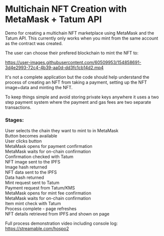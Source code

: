 # Multichain NFT Creation with MetaMask + Tatum API
Demo for creating a multichain NFT marketplace using MetaMask and the Tatum API. This currently only works when you mint from the same account as the contract was created.

The user can choose their prefered blockchain to mint the NFT to:

https://user-images.githubusercontent.com/60509953/154858691-3d4e2993-72c4-4b39-aa0d-dd3fc1cb14d2.mp4


It's not a complete application but the code should help understand the process of creating an NFT from taking a payment, setting up the NFT image+data and minting the NFT.

To keep things simple and avoid storing private keys anywhere it uses a two step payment system where the payment and gas fees are two separate transactions.

### Stages:
User selects the chain they want to mint to in MetaMask  
Button becomes available  
User clicks button  
MetaMask opens for payment confirmation  
MetaMask waits for on-chain confirmation  
Confirmation checked with Tatum  
NFT image sent to the IPFS  
Image hash returned  
NFT data sent to the IPFS  
Data hash returned  
Mint request sent to Tatum  
Payment request from Tatum/KMS  
MetaMask opens for mint fee confirmation  
MetaMask waits for on-chain confirmation  
Item mint check with Tatum  
Process complete - page refreshes  
NFT details retrieved from IPFS and shown on page  


Full process demonstration video including console log: https://streamable.com/hospo2 
